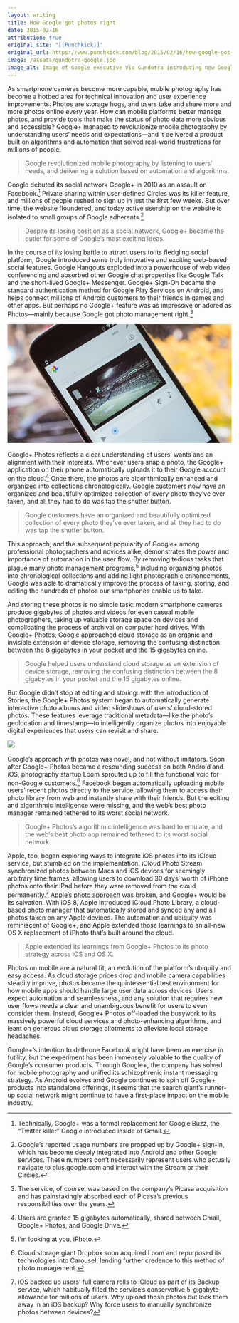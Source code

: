 ```yaml
---
layout: writing
title: How Google got photos right
date: 2015-02-16
attribution: true
original_site: "[[Punchkick]]"
original_url: https://www.punchkick.com/blog/2015/02/16/how-google-got-photos-right-users-expect-mobile-services-to-be-automatic
image: /assets/gundotra-google.jpg
image_alt: Image of Google executive Vic Gundotra introducing new Google+ photos features on stage, flanked by a large grid of photographs.
---
```


As smartphone cameras become more capable, mobile photography has become a hotbed area for technical innovation and user experience improvements. Photos are storage hogs, and users take and share more and more photos online every year. How can mobile platforms better manage photos, and provide tools that make the status of photo data more obvious and accessible? Google+ managed to revolutionize mobile photography by understanding users’ needs and expectations—and it delivered a product built on algorithms and automation that solved real-world frustrations for millions of people.

> Google revolutionized mobile photography by listening to users’ needs, and delivering a solution based on automation and algorithms.

Google debuted its social network Google+ in 2010 as an assault on Facebook.[^1] Private sharing within user-defined Circles was its killer feature, and millions of people rushed to sign up in just the first few weeks. But over time, the website floundered, and today active usership on the website is isolated to small groups of Google adherents.[^2]

> Despite its losing position as a social network, Google+ became the outlet for some of Google’s most exciting ideas.

In the course of its losing battle to attract users to its fledgling social platform, Google introduced some truly innovative and exciting web-based social features. Google Hangouts exploded into a powerhouse of web video conferencing and absorbed other Google chat properties like Google Talk and the short-lived Google+ Messenger. Google+ Sign-On became the standard authentication method for Google Play Services on Android, and helps connect millions of Android customers to their friends in games and other apps. But perhaps no Google+ feature was as impressive or adored as Photos—mainly because Google got photo management right.[^3]

![](/assets/android-auto-awesome.jpg)

Google+ Photos reflects a clear understanding of users’ wants and an alignment with their interests. Whenever users snap a photo, the Google+ application on their phone automatically uploads it to their Google account on the cloud.[^4] Once there, the photos are algorithmically enhanced and organized into collections chronologically. Google customers now have an organized and beautifully optimized collection of every photo they’ve ever taken, and all they had to do was tap the shutter button.

> Google customers have an organized and beautifully optimized collection of every photo they’ve ever taken, and all they had to do was tap the shutter button.

This approach, and the subsequent popularity of Google+ among professional photographers and novices alike, demonstrates the power and importance of automation in the user flow. By removing tedious tasks that plague many photo management programs,[^5] including organizing photos into chronological collections and adding light photographic enhancements, Google was able to dramatically improve the process of taking, storing, and editing the hundreds of photos our smartphones enable us to take.

And storing these photos is no simple task: modern smartphone cameras produce gigabytes of photos and videos for even casual mobile photographers, taking up valuable storage space on devices and complicating the process of archival on computer hard drives. With Google+ Photos, Google approached cloud storage as an organic and invisible extension of device storage, removing the confusing distinction between the 8 gigabytes in your pocket and the 15 gigabytes online.

> Google helped users understand cloud storage as an extension of device storage, removing the confusing distinction between the 8 gigabytes in your pocket and the 15 gigabytes online.

But Google didn’t stop at editing and storing: with the introduction of Stories, the Google+ Photos system began to automatically generate interactive photo albums and video slideshows of users’ cloud-stored photos. These features leverage traditional metadata—like the photo’s geolocation and timestamp—to intelligently organize photos into enjoyable digital experiences that users can revisit and share.

![](https://cdn.mos.cms.futurecdn.net/LDPL6DRzY4hdzAD2v7oauN.jpg)

Google’s approach with photos was novel, and not without imitators. Soon after Google+ Photos became a resounding success on both Android and iOS, photography startup Loom sprouted up to fill the functional void for non-Google customers.[^6] Facebook began automatically uploading mobile users’ recent photos directly to the service, allowing them to access their photo library from web and instantly share with their friends. But the editing and algorithmic intelligence were missing, and the web’s best photo manager remained tethered to its worst social network.

> Google+ Photos’s algorithmic intelligence was hard to emulate, and the web’s best photo app remained tethered to its worst social network.

Apple, too, began exploring ways to integrate iOS photos into its iCloud service, but stumbled on the implementation. iCloud Photo Stream synchronized photos between Macs and iOS devices for seemingly arbitrary time frames, allowing users to download 30 days’ worth of iPhone photos onto their iPad before they were removed from the cloud permanently.[^7] [Apple’s photo approach](/ios-8-photokit) was broken, and Google+ would be its salvation. With iOS 8, Apple introduced iCloud Photo Library, a cloud-based photo manager that automatically stored and synced any and all photos taken on any Apple devices. The automation and ubiquity was reminiscent of Google+, and Apple extended those learnings to an all-new OS X replacement of iPhoto that’s built around the cloud.

> Apple extended its learnings from Google+ Photos to its photo strategy across iOS and OS X.

Photos on mobile are a natural fit, an evolution of the platform’s ubiquity and easy access. As cloud storage prices drop and mobile camera capabilities steadily improve, photos became the quintessential test environment for how mobile apps should handle large user data across devices. Users expect automation and seamlessness, and any solution that requires new user flows needs a clear and unambiguous benefit for users to even consider them. Instead, Google+ Photos off-loaded the busywork to its massively powerful cloud services and photo-enhancing algorithms, and leant on generous cloud storage allotments to alleviate local storage headaches.

Google+’s intention to dethrone Facebook might have been an exercise in futility, but the experiment has been immensely valuable to the quality of Google’s consumer products. Through Google+, the company has solved for mobile photography and unified its schizophrenic instant messaging strategy. As Android evolves and Google continues to spin off Google+ products into standalone offerings, it seems that the search giant’s runner-up social network might continue to have a first-place impact on the mobile industry.

[^1]: Technically, Google+ was a formal replacement for Google Buzz, the “Twitter killer” Google introduced inside of Gmail.
[^2]: Google’s reported usage numbers are propped up by Google+ sign-in, which has become deeply integrated into Android and other Google services. These numbers don’t necessarily represent users who actually navigate to plus.google.com and interact with the Stream or their Circles.
[^3]: The service, of course, was based on the company’s Picasa acquisition and has painstakingly absorbed each of Picasa’s previous responsibilities over the years.
[^4]: Users are granted 15 gigabytes automatically, shared between Gmail, Google+ Photos, and Google Drive.
[^5]: I’m looking at you, iPhoto.
[^6]: Cloud storage giant Dropbox soon acquired Loom and repurposed its technologies into Carousel, lending further credence to this method of photo management.
[^7]: iOS backed up users’ full camera rolls to iCloud as part of its Backup service, which habitually filled the service’s conservative 5-gigabyte allowance for millions of users. Why upload those photos but lock them away in an iOS backup? Why force users to manually synchronize photos between devices?
